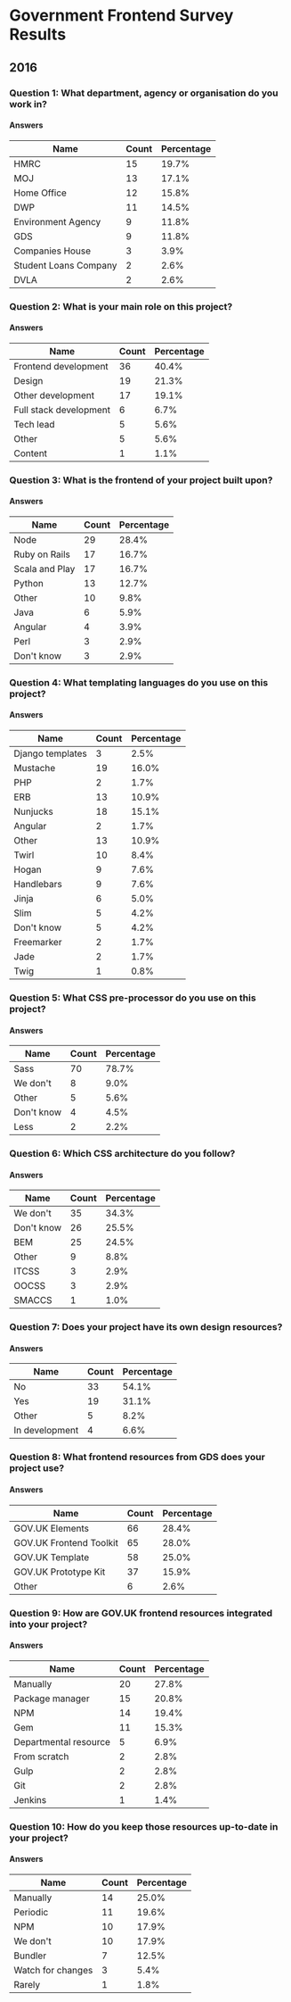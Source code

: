 # Government Frontend Survey Results

## 2016

### Question 1: What department, agency or organisation do you work in?

#### Answers

| Name | Count | Percentage |
| --- | --- | --- |
| HMRC | 15 | 19.7% |
| MOJ | 13 | 17.1% |
| Home Office | 12 | 15.8% |
| DWP | 11 | 14.5% |
| Environment Agency | 9 | 11.8% |
| GDS | 9 | 11.8% |
| Companies House | 3 | 3.9% |
| Student Loans Company | 2 | 2.6% |
| DVLA | 2 | 2.6% |

### Question 2: What is your main role on this project?

#### Answers

| Name | Count | Percentage |
| --- | --- | --- |
| Frontend development | 36 | 40.4% |
| Design | 19 | 21.3% |
| Other development | 17 | 19.1% |
| Full stack development | 6 | 6.7% |
| Tech lead | 5 | 5.6% |
| Other | 5 | 5.6% |
| Content | 1 | 1.1% |

### Question 3: What is the frontend of your project built upon?

#### Answers

| Name | Count | Percentage |
| --- | --- | --- |
| Node | 29 | 28.4% |
| Ruby on Rails | 17 | 16.7% |
| Scala and Play | 17 | 16.7% |
| Python | 13 | 12.7% |
| Other | 10 | 9.8% |
| Java | 6 | 5.9% |
| Angular | 4 | 3.9% |
| Perl | 3 | 2.9% |
| Don't know | 3 | 2.9% |

### Question 4: What templating languages do you use on this project?

#### Answers

| Name | Count | Percentage |
| --- | --- | --- |
| Django templates | 3 | 2.5% |
| Mustache | 19 | 16.0% |
| PHP | 2 | 1.7% |
| ERB | 13 | 10.9% |
| Nunjucks | 18 | 15.1% |
| Angular | 2 | 1.7% |
| Other | 13 | 10.9% |
| Twirl | 10 | 8.4% |
| Hogan | 9 | 7.6% |
| Handlebars | 9 | 7.6% |
| Jinja | 6 | 5.0% |
| Slim | 5 | 4.2% |
| Don't know | 5 | 4.2% |
| Freemarker | 2 | 1.7% |
| Jade | 2 | 1.7% |
| Twig | 1 | 0.8% |

### Question 5: What CSS pre-processor do you use on this project?

#### Answers

| Name | Count | Percentage |
| --- | --- | --- |
| Sass | 70 | 78.7% |
| We don't | 8 | 9.0% |
| Other | 5 | 5.6% |
| Don't know | 4 | 4.5% |
| Less | 2 | 2.2% |

### Question 6: Which CSS architecture do you follow?

#### Answers

| Name | Count | Percentage |
| --- | --- | --- |
| We don't | 35 | 34.3% |
| Don't know | 26 | 25.5% |
| BEM | 25 | 24.5% |
| Other | 9 | 8.8% |
| ITCSS | 3 | 2.9% |
| OOCSS | 3 | 2.9% |
| SMACCS | 1 | 1.0% |

### Question 7: Does your project have its own design resources?

#### Answers

| Name | Count | Percentage |
| --- | --- | --- |
| No | 33 | 54.1% |
| Yes | 19 | 31.1% |
| Other | 5 | 8.2% |
| In development | 4 | 6.6% |

### Question 8: What frontend resources from GDS does your project use?

#### Answers

| Name | Count | Percentage |
| --- | --- | --- |
| GOV.UK Elements | 66 | 28.4% |
| GOV.UK Frontend Toolkit | 65 | 28.0% |
| GOV.UK Template | 58 | 25.0% |
| GOV.UK Prototype Kit | 37 | 15.9% |
| Other | 6 | 2.6% |

### Question 9: How are GOV.UK frontend resources integrated into your project?

#### Answers

| Name | Count | Percentage |
| --- | --- | --- |
| Manually | 20 | 27.8% |
| Package manager | 15 | 20.8% |
| NPM | 14 | 19.4% |
| Gem | 11 | 15.3% |
| Departmental resource | 5 | 6.9% |
| From scratch | 2 | 2.8% |
| Gulp | 2 | 2.8% |
| Git | 2 | 2.8% |
| Jenkins | 1 | 1.4% |

### Question 10: How do you keep those resources up-to-date in your project?

#### Answers

| Name | Count | Percentage |
| --- | --- | --- |
| Manually | 14 | 25.0% |
| Periodic | 11 | 19.6% |
| NPM | 10 | 17.9% |
| We don't | 10 | 17.9% |
| Bundler | 7 | 12.5% |
| Watch for changes | 3 | 5.4% |
| Rarely | 1 | 1.8% |
